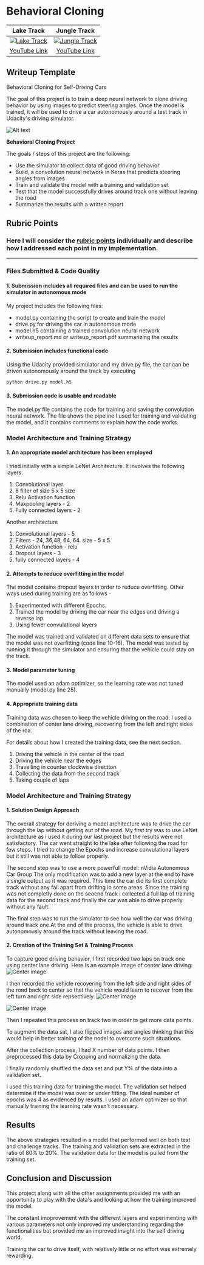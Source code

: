 # **Behavioral Cloning** 


|Lake Track|Jungle Track|
|:--------:|:------------:|
|[![Lake Track](https://youtu.be/edgg_1GWkC4)](https://youtu.be/w7TNgkhbVkc)|[![Jungle Track](images/jungle_track.png)](https://youtu.be/edgg_1GWkC4)|
|[YouTube Link](https://youtu.be/edgg_1GWkC4)|[YouTube Link](https://youtu.be/w7TNgkhbVkc)|


## Writeup Template
Behavioral Cloning for Self-Driving Cars

The goal of this project is to train a deep neural network to clone driving behavior by using images to predict steering angles. Once the model is trained, it will be used to drive a car autonomously around a test track in Udacity's driving simulator.

![Alt text](/examples/nVidia_model.png?raw=true "Graphic model")



**Behavioral Cloning Project**

The goals / steps of this project are the following:
* Use the simulator to collect data of good driving behavior
* Build, a convolution neural network in Keras that predicts steering angles from images
* Train and validate the model with a training and validation set
* Test that the model successfully drives around track one without leaving the road
* Summarize the results with a written report


## Rubric Points
### Here I will consider the [rubric points](https://review.udacity.com/#!/rubrics/432/view) individually and describe how I addressed each point in my implementation.  

---
### Files Submitted & Code Quality

#### 1. Submission includes all required files and can be used to run the simulator in autonomous mode

My project includes the following files:
* model.py containing the script to create and train the model
* drive.py for driving the car in autonomous mode
* model.h5 containing a trained convolution neural network 
* writeup_report.md or writeup_report.pdf summarizing the results

#### 2. Submission includes functional code
Using the Udacity provided simulator and my drive.py file, the car can be driven autonomously around the track by executing 
```sh
python drive.py model.h5
```

#### 3. Submission code is usable and readable

The model.py file contains the code for training and saving the convolution neural network. The file shows the pipeline I used for training and validating the model, and it contains comments to explain how the code works.

### Model Architecture and Training Strategy

#### 1. An appropriate model architecture has been employed

I tried initially with a simple LeNet Architecture. It involves the following layers.
1. Convolutional layer.
2. 6 filter of size 5 x 5 size 
3. Relu Activation function
4. Maxpooling layers - 2
5. Fully connected layers - 2

Another architecture
1. Convolutional layers - 5
2. Filters - 24, 36,48, 64, 64.  size - 5 x 5
3. Activation function - relu
4. Dropout layers - 3
5. fully connected layers - 4



#### 2. Attempts to reduce overfitting in the model

The model contains dropout layers in order to reduce overfitting. Other ways used during training are as follows - 
1. Experimented with different Epochs.
2. Trained the model by driving the car near the edges and driving a reverse lap
3. Using fewer convulational layers

The model was trained and validated on different data sets to ensure that the model was not overfitting (code line 10-16). The model was tested by running it through the simulator and ensuring that the vehicle could stay on the track.

#### 3. Model parameter tuning

The model used an adam optimizer, so the learning rate was not tuned manually (model.py line 25).

#### 4. Appropriate training data

Training data was chosen to keep the vehicle driving on the road. I used a combination of center lane driving, recovering from the left and right sides of the roa. 

For details about how I created the training data, see the next section. 
1. Driving the vehicle in the center of the road 
2. Driving the vehicle near the edges
3. Travelling in counter clockwise direction
4. Collecting the data from the second track
5. Taking couple of laps

### Model Architecture and Training Strategy

#### 1. Solution Design Approach

The overall strategy for deriving a model architecture was to drive the car through the lap without getting out of the road. My first try was to use LeNet architecture as i used it during our last project but the results were not satisfactory. The car went straight to the lake after following the road for few steps. I tried to change the Epochs and increase convulational layers but it still was not able to follow properly.

The second step was to use a more powerfull model: nVidia Autonomous Car Group The only modification was to add a new layer at the end to have a single output as it was required. This time the car did its first complete track without any fail apart from drifting in some areas. Since the training was not completly done on the seocnd track i collected a full lap of training data for the second track and finally the car was able to drive properly without any fault.

The final step was to run the simulator to see how well the car was driving around track one.At the end of the process, the vehicle is able to drive autonomously around the track without leaving the road.


#### 2. Creation of the Training Set & Training Process

To capture good driving behavior, I first recorded two laps on track one using center lane driving. Here is an example image of center lane driving:
![Center image](/examples/center.jpg?raw=true)

I then recorded the vehicle recovering from the left side and right sides of the road back to center so that the vehicle would learn to recover from the left turn and right side repsectively.
![Center image](/examples/left.jpg?raw=true)

![Center image](/examples/right.jpg?raw=true)

Then I repeated this process on track two in order to get more data points.

To augment the data sat, I also flipped images and angles thinking that this would help in better training of the nodel to overcome such situations. 

After the collection process, I had X number of data points. I then preprocessed this data by Cropping and normalizing the data. 


I finally randomly shuffled the data set and put Y% of the data into a validation set. 

I used this training data for training the model. The validation set helped determine if the model was over or under fitting. The ideal number of epochs was 4 as evidenced by results. I used an adam optimizer so that manually training the learning rate wasn't necessary.


## Results 

The above strategies resulted in a model that performed well on both test and challenge tracks. The training and validation sets are extracted in the ratio of 80% to 20%. The validation data for the model is pulled from the training set.

## Conclusion and Discussion

This project along with all the other assignments provided me with an opportunity to play with the data's and looking at how the training improved the model.

The constant imoprovement with the different layers and experimenting with various parameters not only improved my understanding regarding the functionalities but provided me an improved insight into the self driving world.

Training the car to drive itself, with relatively little or no effort was extremely rewarding.
